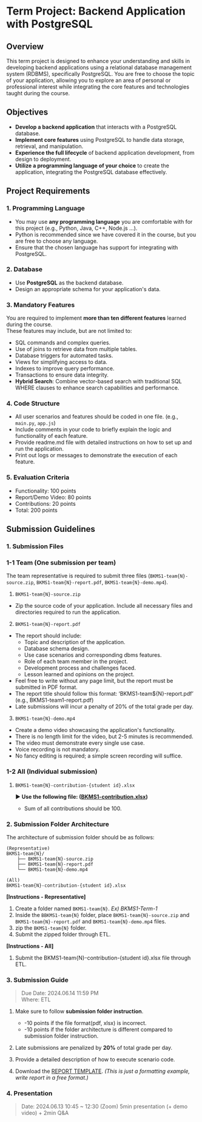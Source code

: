 # Term Project: Backend Application with PostgreSQL

## Overview
This term project is designed to enhance your understanding and skills in developing backend applications using a relational database management system (RDBMS), specifically PostgreSQL. You are free to choose the topic of your application, allowing you to explore an area of personal or professional interest while integrating the core features and technologies taught during the course.

## Objectives
- **Develop a backend application** that interacts with a PostgreSQL database.
- **Implement core features** using PostgreSQL to handle data storage, retrieval, and manipulation.
- **Experience the full lifecycle** of backend application development, from design to deployment.
- **Utilize a programming language of your choice** to create the application, integrating the PostgreSQL database effectively.

## Project Requirements

### 1. Programming Language
- You may use **any programming language** you are comfortable with for this project (e.g., Python, Java, C++, Node.js ...).
- Python is recommended since we have covered it in the course, but you are free to choose any language.
- Ensure that the chosen language has support for integrating with PostgreSQL.

### 2. Database
- Use **PostgreSQL** as the backend database.
- Design an appropriate schema for your application's data.

### 3. Mandatory Features
You are required to implement **more than ten different features** learned during the course. <br/> 
These features may include, but are not limited to:
- SQL commands and complex queries.
- Use of joins to retrieve data from multiple tables.
- Database triggers for automated tasks.
- Views for simplifying access to data.
- Indexes to improve query performance.
- Transactions to ensure data integrity.
- **Hybrid Search**: Combine vector-based search with traditional SQL WHERE clauses to enhance search capabilities and performance.

### 4. Code Structure
- All user scenarios and features should be coded in one file. (e.g., `main.py`, `app.js`)
- Include comments in your code to briefly explain the logic and functionality of each feature.
- Provide readme.md file with detailed instructions on how to set up and run the application.
- Print out logs or messages to demonstrate the execution of each feature.

### 5. Evaluation Criteria
- Functionality: 100 points
- Report/Demo Video: 80 points
- Contributions: 20 points
- Total: 200 points

## Submission Guidelines
### 1. Submission Files

### 1-1 Team (One submission per team)
 
The team representative is required to submit three files (`BKMS1-team{N}-source.zip`, `BKMS1-team{N}-report.pdf`, `BKMS1-team{N}-demo.mp4`).

1. `BKMS1-team{N}-source.zip`

- Zip the source code of your application. Include all necessary files and directories required to run the application.

2. `BKMS1-team{N}-report.pdf`

- The report should include:
  - Topic and description of the application.
  - Database schema design.
  - Use case scenarios and corresponding dbms features.
  - Role of each team member in the project.
  - Development process and challenges faced.
  - Lesson learned and opinions on the project.
- Feel free to write without any page limit, but the report must be submitted in PDF format.
- The report title should follow this format: ‘BKMS1-team${N}-report.pdf’ (e.g., BKMS1-team1-report.pdf)
- Late submissions will incur a penalty of 20% of the total grade per day.

3. `BKMS1-team{N}-demo.mp4`

- Create a demo video showcasing the application's functionality.
- There is no length limit for the video, but 2-5 minutes is recommended.
- The video must demonstrate every single use case.
- Voice recording is not mandatory.
- No fancy editing is required; a simple screen recording will suffice.

### 1-2 All (Individual submission)

1. `BKMS1-team{N}-contribution-{student id}.xlsx`

   **► Use the following file: ([BKMS1-contribution.xlsx](./BKMS1-contribution.xlsx))**
   - Sum of all contributions should be 100.

### 2. Submission Folder Architecture

   The architecture of submission folder should be as follows:

   ```
   (Representative)
   BKMS1-team{N}/
       ├── BKMS1-team{N}-source.zip
       ├── BKMS1-team{N}-report.pdf
       └── BKMS1-team{N}-demo.mp4
   
   (All)
   BKMS1-team{N}-contribution-{student id}.xlsx
   ```

   **[Instructions - Representative]**

   1. Create a folder named `BKMS1-team{N}`. _Ex) BKMS1-Term-1_ <br/>
   2. Inside the `BBKMS1-team{N}` folder, place `BKMS1-team{N}-source.zip` and `BKMS1-team{N}-report.pdf` and `BKMS1-team{N}-demo.mp4` files.
   3. zip the `BKMS1-team{N}` folder.
   4. Submit the zipped folder through ETL.

   **[Instructions - All]**

   1. Submit the BKMS1-team{N}-contribution-{student id}.xlsx file through ETL.

### 3. Submission Guide

> Due Date: 2024.06.14 11:59 PM<br/>
> Where: ETL

1. Make sure to follow **submission folder instruction**.

   - -10 points if the file format(pdf, xlsx) is incorrect.
   - -10 points if the folder architecture is different compared to submission folder instruction.

2. Late submissions are penalized by **20%** of total grade per day. <br/>
3. Provide a detailed description of how to execute scenario code. <br/>
4. Download the [REPORT TEMPLATE](./report-template.docx). _(This is just a formatting example, write report in a free format.)_

### 4. Presentation

> Date: 2024.06.13 10:45 ~ 12:30 (Zoom)
> 5min presentation (+ demo video) + 2min Q&A

<br/>
<br/>
